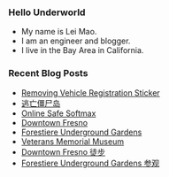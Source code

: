 ### Hello Underworld

- My name is Lei Mao.
- I am an engineer and blogger.
- I live in the Bay Area in California.


### Recent Blog Posts

<!-- BLOG-POST-LIST:START -->
- [Removing Vehicle Registration Sticker](https://leimao.github.io/blog/Removing-Vehicle-Registration-Sticker/)
- [逃亡僵尸岛](https://leimao.github.io/essay/%E9%80%83%E4%BA%A1%E5%83%B5%E5%B0%B8%E5%B2%9B-The-Rezort-2015/)
- [Online Safe Softmax](https://leimao.github.io/blog/Online-Safe-Softmax/)
- [Downtown Fresno](https://leimao.github.io/photography/Downtown-Fresno-2025-06-20/)
- [Forestiere Underground Gardens](https://leimao.github.io/photography/Forestiere-Underground-Gardens-2025-06-20/)
- [Veterans Memorial Museum](https://leimao.github.io/photography/Veterans-Memorial-Museum-2025-06-20/)
- [Downtown Fresno 徒步](https://leimao.github.io/life/Downtown-Fresno/)
- [Forestiere Underground Gardens 参观](https://leimao.github.io/life/Forestiere-Underground-Gardens/)
<!-- BLOG-POST-LIST:END -->
